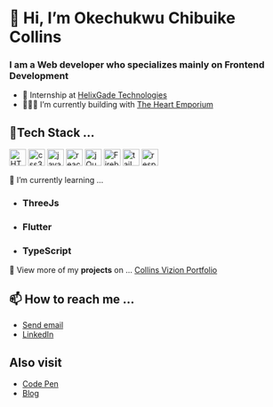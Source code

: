 # 👋 Hi, I’m Okechukwu Chibuike Collins

### I am a Web developer who specializes mainly on Frontend Development

 - 🔭 Internship at [HelixGade Technologies](http://helixgade.com//)
 - 👨🏾‍🔬 I’m currently building with [The Heart Emporium](https://www.theheartemporium.com/)


## 👀Tech Stack ...

  <p>
<img src="https://toppng.com/uploads/preview/html5-logo-vector-free-download-11574222422da5narngo7.png" style="width: 30px; height: 30px;" alt="HTML5">
<img src="https://cdn.freebiesupply.com/logos/large/2x/css3-logo-png-transparent.png" style="width: 30px; height: 30px;" alt="css3">
<img src="https://upload.wikimedia.org/wikipedia/commons/6/6a/JavaScript-logo.png" style="width: 30px; height: 30px;" alt="javascript">
<img src="https://cdn.freebiesupply.com/logos/large/2x/react-1-logo-png-transparent.png" style="width: 30px; height: 30px;" alt="reactJS">
<img src="https://www.pngitem.com/pimgs/m/206-2069866_transparent-css3-logo-png-jquery-logo-png-png.png" style="width: 30px; height: 30px;" alt="jQuery">
<img src="https://icon2.cleanpng.com/20180417/irq/kisspng-firebase-cloud-messaging-computer-icons-google-clo-github-5ad5d3cde70706.9853526815239628299463.jpg" style="width: 30px; height: 30px;" alt="Firebase">
<img src="https://www.nicepng.com/png/detail/400-4004661_deep-analysis-tailwind-logo.png" style="width: 30px; height: 30px;" alt="tailwind">
<img src="https://www.nicepng.com/png/detail/361-3619393_responsive-web-design-responsive-web-design-logo.png" style="width: 30px; height: 30px;" alt="responsive web design">
  </p>


  
 🌱 I’m currently learning ...
- ### ThreeJs
- ### Flutter  
- ### TypeScript
    
  
 💞️ View more of my **projects** on ...
  <a href="collinsvizionportfolio.netlify.app">Collins Vizion Portfolio</a>

 

## 📫 How to reach me ...

  *  <a href="mailto:someone@example.com">Send email</a>
  *  [LinkedIn](https://linkedin.com/in/chibuike-collins-okechukwu-5609a1249)
    
 ## Also visit
 
   - [Code Pen](https://codepen.io/Vizion_Snilloc_jr)
   - [Blog](http://vizionconcept.hashnode.dev)

  

<!---
CollinsVizion35/CollinsVizion35 is a ✨ special ✨ repository because its `README.md` (this file) appears on your GitHub profile.
You can click the Preview link to take a look at your changes.
--->
